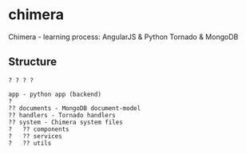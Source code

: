 chimera
=======

Chimera - learning process: AngularJS &amp; Python Tornado &amp; MongoDB

Structure
---------

```
? ? ? ?

app - python app (backend)
?
?? documents - MongoDB document-model
?? handlers - Tornado handlers
?? system - Chimera system files
?   ?? components
?   ?? services
?   ?? utils

```
